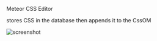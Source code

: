 Meteor CSS Editor

stores CSS in the database
then appends it to the CssOM


![screenshot](https://cloud.githubusercontent.com/assets/1656829/6322774/7872b2d6-bad1-11e4-9156-3d10ee69586b.png)

